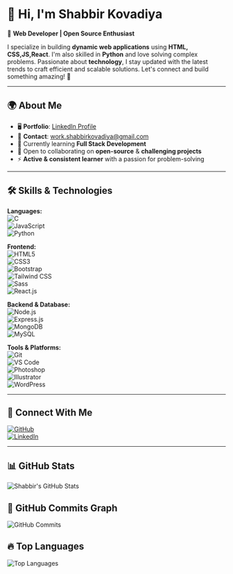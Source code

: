 # 👋 Hi, I'm **Shabbir Kovadiya**  
🚀 **Web Developer | Open Source Enthusiast** 

I specialize in building **dynamic web applications** using **HTML, CSS,JS,React**. I'm also skilled in **Python** and love solving complex problems. Passionate about **technology**, I stay updated with the latest trends to craft efficient and scalable solutions. Let's connect and build something amazing! 🚀  

---

## 🌍 **About Me**  
- 🖥️ **Portfolio**: [LinkedIn Profile](https://www.linkedin.com/in/shabbirkovadiya)  
- 📧 **Contact**: work.shabbirkovadiya@gmail.com  
- 🧠 Currently learning **Full Stack Development**  
- 🤝 Open to collaborating on **open-source** & **challenging projects**  
- ⚡ **Active & consistent learner** with a passion for problem-solving  

---

## 🛠 **Skills & Technologies**  
**Languages:**  
![C](https://img.shields.io/badge/-C-00599C?style=flat&logo=c&logoColor=white)  
![JavaScript](https://img.shields.io/badge/-JavaScript-F7DF1E?style=flat&logo=javascript&logoColor=black)  
![Python](https://img.shields.io/badge/-Python-3776AB?style=flat&logo=python&logoColor=white)  

**Frontend:**  
![HTML5](https://img.shields.io/badge/-HTML5-E34F26?style=flat&logo=html5&logoColor=white)  
![CSS3](https://img.shields.io/badge/-CSS3-1572B6?style=flat&logo=css3)  
![Bootstrap](https://img.shields.io/badge/-Bootstrap-7952B3?style=flat&logo=bootstrap)  
![Tailwind CSS](https://img.shields.io/badge/-Tailwind%20CSS-38B2AC?style=flat&logo=tailwind-css&logoColor=white)  
![Sass](https://img.shields.io/badge/-Sass-CC6699?style=flat&logo=sass&logoColor=white)  
![React.js](https://img.shields.io/badge/-React-61DAFB?style=flat&logo=react&logoColor=black)  

**Backend & Database:**  
![Node.js](https://img.shields.io/badge/-Node.js-339933?style=flat&logo=node.js&logoColor=white)  
![Express.js](https://img.shields.io/badge/-Express.js-000000?style=flat&logo=express)  
![MongoDB](https://img.shields.io/badge/-MongoDB-47A248?style=flat&logo=mongodb&logoColor=white)  
![MySQL](https://img.shields.io/badge/-MySQL-4479A1?style=flat&logo=mysql&logoColor=white)  

**Tools & Platforms:**  
![Git](https://img.shields.io/badge/-Git-F05032?style=flat&logo=git&logoColor=white)  
![VS Code](https://img.shields.io/badge/-VS%20Code-007ACC?style=flat&logo=visual-studio-code)  
![Photoshop](https://img.shields.io/badge/-Photoshop-31A8FF?style=flat&logo=adobe-photoshop)  
![Illustrator](https://img.shields.io/badge/-Illustrator-FF9A00?style=flat&logo=adobe-illustrator)  
![WordPress](https://img.shields.io/badge/-WordPress-21759B?style=flat&logo=wordpress)  

---

## 🔗 **Connect With Me**  
[![GitHub](https://img.shields.io/badge/GitHub-000?style=for-the-badge&logo=github&logoColor=white)](https://github.com/shabbirkovadiya)  
[![LinkedIn](https://img.shields.io/badge/LinkedIn-0077B5?style=for-the-badge&logo=linkedin&logoColor=white)](https://www.linkedin.com/in/shabbirkovadiya)  

---

## 📊 **GitHub Stats**  
![Shabbir's GitHub Stats](https://github-readme-stats.vercel.app/api?username=shabbirkovadiya&show_icons=true&theme=radical)  

## 🚀 **GitHub Commits Graph**  
![GitHub Commits](https://github-readme-activity-graph.cyclic.app/graph?username=shabbirkovadiya&theme=dracula)  

## 🔥 **Top Languages**  
![Top Languages](https://github-readme-stats.vercel.app/api/top-langs/?username=shabbirkovadiya&layout=compact&theme=tokyonight)  

